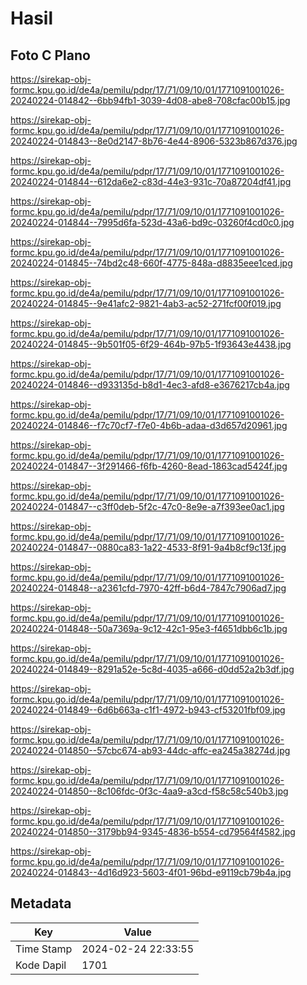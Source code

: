 # Hasil

## Foto C Plano

https://sirekap-obj-formc.kpu.go.id/de4a/pemilu/pdpr/17/71/09/10/01/1771091001026-20240224-014842--6bb94fb1-3039-4d08-abe8-708cfac00b15.jpg

https://sirekap-obj-formc.kpu.go.id/de4a/pemilu/pdpr/17/71/09/10/01/1771091001026-20240224-014843--8e0d2147-8b76-4e44-8906-5323b867d376.jpg

https://sirekap-obj-formc.kpu.go.id/de4a/pemilu/pdpr/17/71/09/10/01/1771091001026-20240224-014844--612da6e2-c83d-44e3-931c-70a87204df41.jpg

https://sirekap-obj-formc.kpu.go.id/de4a/pemilu/pdpr/17/71/09/10/01/1771091001026-20240224-014844--7995d6fa-523d-43a6-bd9c-03260f4cd0c0.jpg

https://sirekap-obj-formc.kpu.go.id/de4a/pemilu/pdpr/17/71/09/10/01/1771091001026-20240224-014845--74bd2c48-660f-4775-848a-d8835eee1ced.jpg

https://sirekap-obj-formc.kpu.go.id/de4a/pemilu/pdpr/17/71/09/10/01/1771091001026-20240224-014845--9e41afc2-9821-4ab3-ac52-271fcf00f019.jpg

https://sirekap-obj-formc.kpu.go.id/de4a/pemilu/pdpr/17/71/09/10/01/1771091001026-20240224-014845--9b501f05-6f29-464b-97b5-1f93643e4438.jpg

https://sirekap-obj-formc.kpu.go.id/de4a/pemilu/pdpr/17/71/09/10/01/1771091001026-20240224-014846--d933135d-b8d1-4ec3-afd8-e3676217cb4a.jpg

https://sirekap-obj-formc.kpu.go.id/de4a/pemilu/pdpr/17/71/09/10/01/1771091001026-20240224-014846--f7c70cf7-f7e0-4b6b-adaa-d3d657d20961.jpg

https://sirekap-obj-formc.kpu.go.id/de4a/pemilu/pdpr/17/71/09/10/01/1771091001026-20240224-014847--3f291466-f6fb-4260-8ead-1863cad5424f.jpg

https://sirekap-obj-formc.kpu.go.id/de4a/pemilu/pdpr/17/71/09/10/01/1771091001026-20240224-014847--c3ff0deb-5f2c-47c0-8e9e-a7f393ee0ac1.jpg

https://sirekap-obj-formc.kpu.go.id/de4a/pemilu/pdpr/17/71/09/10/01/1771091001026-20240224-014847--0880ca83-1a22-4533-8f91-9a4b8cf9c13f.jpg

https://sirekap-obj-formc.kpu.go.id/de4a/pemilu/pdpr/17/71/09/10/01/1771091001026-20240224-014848--a2361cfd-7970-42ff-b6d4-7847c7906ad7.jpg

https://sirekap-obj-formc.kpu.go.id/de4a/pemilu/pdpr/17/71/09/10/01/1771091001026-20240224-014848--50a7369a-9c12-42c1-95e3-f4651dbb6c1b.jpg

https://sirekap-obj-formc.kpu.go.id/de4a/pemilu/pdpr/17/71/09/10/01/1771091001026-20240224-014849--8291a52e-5c8d-4035-a666-d0dd52a2b3df.jpg

https://sirekap-obj-formc.kpu.go.id/de4a/pemilu/pdpr/17/71/09/10/01/1771091001026-20240224-014849--6d6b663a-c1f1-4972-b943-cf53201fbf09.jpg

https://sirekap-obj-formc.kpu.go.id/de4a/pemilu/pdpr/17/71/09/10/01/1771091001026-20240224-014850--57cbc674-ab93-44dc-affc-ea245a38274d.jpg

https://sirekap-obj-formc.kpu.go.id/de4a/pemilu/pdpr/17/71/09/10/01/1771091001026-20240224-014850--8c106fdc-0f3c-4aa9-a3cd-f58c58c540b3.jpg

https://sirekap-obj-formc.kpu.go.id/de4a/pemilu/pdpr/17/71/09/10/01/1771091001026-20240224-014850--3179bb94-9345-4836-b554-cd79564f4582.jpg

https://sirekap-obj-formc.kpu.go.id/de4a/pemilu/pdpr/17/71/09/10/01/1771091001026-20240224-014843--4d16d923-5603-4f01-96bd-e9119cb79b4a.jpg


## Metadata

| Key        | Value               |
| ---------- | ------------------- |
| Time Stamp | 2024-02-24 22:33:55 |
| Kode Dapil | 1701                |



